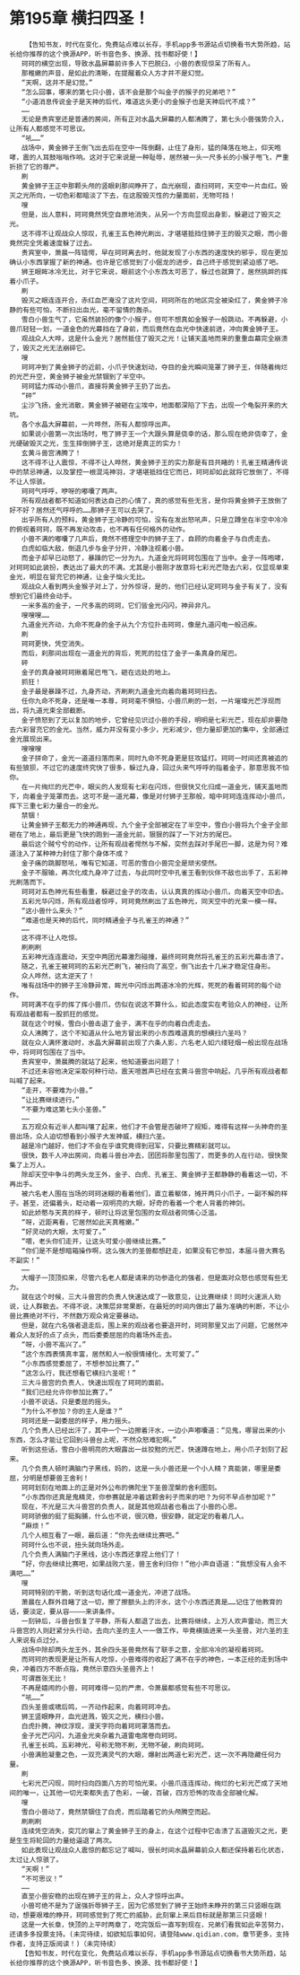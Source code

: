 # 第195章 横扫四圣！
        【告知书友，时代在变化，免费站点难以长存，手机app多书源站点切换看书大势所趋，站长给你推荐的这个换源APP，听书音色多、换源、找书都好使！】
       珂珂的横空出现，导致水晶屏幕前许多人下巴脱臼，小兽的表现惊呆了所有人。
       那稚嫩的声音，是如此的清晰，在提醒着众人方才并不是幻觉。
       “天啊，这并不是幻觉。”
       “怎么回事，哪来的第七只小兽，该不会是那个叫金子的猴子的兄弟吧？”
       “小道消息传说金子是天神的后代，难道这头更小的金猴子也是天神后代不成？”
       ……
       无论是贵宾室还是普通的房间，所有正对水晶大屏幕的人都沸腾了，第七头小兽强势介入，让所有人都感觉不可思议。
       “吼……”
       战场中，黄金狮子王倒飞出去后在空中一阵倒翻，止住了身形，猛的降落在地上，仰天咆哮，震的人耳鼓嗡嗡作响。这对于它来说是一种耻辱，居然被一头一尺多长的小猴子甩飞，严重折损了它的尊严。
       刷
       黄金狮子王正中那颗头颅的竖眼刹那间睁开了，血光崩现，直扫珂珂，天空中一片血红。毁灭之光所向，一切色彩都暗淡了下去，在这股毁灭性的力量面前，无物可挡！
       嗖
       但是，出人意料，珂珂竟然凭空自原地消失，从另一个方向显现出身影，躲避过了毁灭之光。
       这不得不让观战众人惊叹，孔雀王五色神光刷出，才堪堪抵挡住狮子王的毁灭之眼，而小兽竟然完全凭着速度躲了过去。
       贵宾室中，萧晨一阵错愕，早在珂珂离去时，他就发现了小东西的速度快的邪乎，现在更加确认小东西掌握了新的神通。也许是它感觉到了小倔龙的进步，自己终于感觉到紧迫感了吧。
       狮王眼眸冰冷无比，对于它来说，眼前这个小东西太可恶了，躲过也就算了，居然挑衅的挥着小爪子。
       刷
       毁灭之眼连连开合，赤红血芒淹没了这片空间，珂珂所在的地区完全被染红了，黄金狮子冷静的有些可怕，不断扫出血光，毫不留情的轰杀。
       雪白小兽生气了，它虽然装扮的像个小猴子，但可不想真如金猴子一般跳动。不再躲避，小兽爪轻轻一划，一道金色的光幕挡在了身前，而后竟然在血光中快速前进，冲向黄金狮子王。
       观战众人大哗，这是什么金光？居然抵住了毁灭之光！让铺天盖地而来的重重血幕完全崩溃了，毁灭之光无法崩碎它。
       嗖
       珂珂冲到了黄金狮子的近前，小爪子快速划动，夺目的金光瞬间笼罩了狮子王，伴随着绚烂的光芒升空，黄金狮子被金光禁锢到了半空中。
       珂珂猛力挥动小兽爪，直接将黄金狮子王扔了出去。
       “砰”
       尘沙飞扬，金光消散，黄金狮子被砸在尘埃中，地面都深陷了下去，出现一个龟裂开来的大坑。
       各个水晶大屏幕前，一片哗然，所有人都惊呼出声。
       如果说小兽第一次出场时，甩了狮子王一个大跟头算是侥幸的话，那么现在绝非侥幸了，金光硬破毁灭之光，生生摔倒狮子王，这绝对是真正的实力！
       玄黄斗兽宫沸腾了！
       这不得不让人震惊，不得不让人哗然，黄金狮子王的实力那是有目共睹的！孔雀王精通传说中的禁忌神通，以及掌控一根混沌神羽，才堪堪抵挡住它而已，珂珂却如此就将它放倒了，不得不让人惊骇。
       珂珂气呼呼，咿呀的嘟囔了两声。
       所有观战者都不知道如何表达自己的心情了，真的感觉有些无言，是你将黄金狮子王放倒了好不好？居然还气呼呼的……那狮子王可以去哭了。
       出乎所有人的预料，黄金狮子王冷静的可怕，没有在发出怒吼声，只是立蹲坐在半空中冷冷的俯视着珂珂，既不再发动攻击，也不再有任何格外的动作。
       小兽不满的嘟囔了几声后，竟然不搭理空中的狮子王了，自顾的向着金子与白虎走去。
       白虎如临大敌，倒退几步与金子分开，冷静注视着小兽。
       而金子却早已动怒了，暴躁的它一分为九，九道金光将珂珂包围在了当中。金子一阵咆哮，对珂珂如此装扮，表达出了最大的不满。尤其是小兽刚才故意将七彩光芒隐去六彩，仅显现单束金光，明显在冒充它的神通，让金子恼火无比。
       观战众人看到两头金猴子对上了，分外惊讶，是的，他们已经认定珂珂与金子有关了，没有想到它们最终会动手。
       一米多高的金子，一尺多高的珂珂，它们皆金光闪闪，神异非凡。
       嗖嗖嗖……
       九道金光齐动，九命不死身的金子从九个方位扑击珂珂，像是九道闪电一般迅疾。
       刷
       珂珂更快，凭空消失。
       而后，刹那间出现在一道金光的背后，死死的拉住了金子一条真身的尾巴。
       砰
       金子的真身被珂珂揪着尾巴甩飞，砸在远处的地上。
       抓狂！
       金子最是暴躁不过，九身齐动，齐刷刷九道金光向着向着珂珂扫去。
       任你九命不死身，还是唯一本尊，珂珂毫不惧怕，小兽爪刷的一划，一片璀璨光芒浮现而出，将九道光束全部截断。
       金子愤怒到了无以复加的地步，它曾经见识过小兽的手段，明明是七彩光芒，现在却非要隐去六彩冒充它的金光。当然，威力并没有变小多少，光彩减少，但力量却更加的集中，全部通过金光展现出来。
       嗖嗖嗖
       金子拼命了，金光一道道扫落而来，同时九命不死身更是狂攻猛打。珂珂一时间还真被追的有些狼狈，不过它的速度终究快了很多，躲过九身，回过头来气呼呼的指着金子，那意思我不怕你。
       在一片绚烂的光芒中，眼尖的人发现有七彩在闪烁，但很快又化归成一道金光，铺天盖地而下，向着金子笼罩而去。这可不是一道光幕，像是对付狮子王那般，暗中珂珂连连挥动小兽爪，挥下三重七彩力量合一的金光。
       禁锢！
       让黄金狮子王都无力的神通再现，九个金子全部被定在了半空中，雪白小兽将九个金子全部砸在了地上，最后更是飞快的跑到一道金光前，狠狠的踩了一下对方的尾巴。
       最后这个贼兮兮的动作，让所有观战者愕然与不解，突然去踩对手尾巴一脚，这是为何？难道注入了某种神力封住了那个身体不成？
       金子痛的跳脚怒吼，唯有它知道，可恶的雪白小兽完全是顽劣使然。
       金子不服输，再次化成九身冲了过去，与此同时空中孔雀王看到伙伴不敌也出手了，五彩神光刷落而下。
       珂珂对五色神光有些看重，躲避过金子的攻击，认认真真的挥动小兽爪，向着天空中印去。
       五彩光华闪烁，所有观战者惊呼，珂珂竟然刷出了五色神光，同天空中的光束一模一样。
       “这小兽什么来头？”
       “难道也是天神的后代，同时精通金子与孔雀王的神通？”
       ……
       这不得不让人吃惊。
       刷刷刷
       五彩神光连连震动，天空中两团光幕激烈碰撞，最终珂珂竟然将孔雀王的五彩光幕击溃了。
       随之，孔雀王被珂珂的五彩光芒刷飞，被扫向了高空，倒飞出去十几米才稳定住身形。
       众人哗然，这太逆天了！
       唯有战场中的狮子王冷静异常，眸光中闪烁出两道冰冷的光辉，死死的看着珂珂的每个动作。
       珂珂满不在乎的挥了挥小兽爪，仿似在说这不算什么，如此态度实在考验众人的神经，让所有观战者都有一股抓狂的感觉。
       就在这个时候，雪白小兽击退了金子，满不在乎的向着白虎走去。
       众人沸腾了，这个不知道从什么地方冒出来的小东西难道真的想横扫六圣吗？
       就在众人满怀激动时，水晶大屏幕前出现了六条人影，六名老人如六缕轻烟一般出现在战场中，将珂珂包围在了当中。
       贵宾室中，萧晨腾的就站了起来，他知道要出问题了！
       不过还未容他决定采取何种行动，震天喧嚣声已经在玄黄斗兽宫中响起，几乎所有观战者都叫喊了起来。
       “走开，不要难为小兽。”
       “让比赛继续进行。”
       “不要为难这第七头小圣兽。”
       ……
       五万观众有近半人都叫嚷了起来，他们才不会管是否破坏了规矩，难得有这样一头神奇的圣兽出场，众人迫切想看到小猴子大发神威，横扫六圣。
       越是冷门越好，他们才不会在乎谁究竟得到冠军，只要比赛精彩就可以。
       很快，数千人冲出房间，向着斗兽台冲去，团团将那里包围了，而更多的人在行动，很快聚集了上万人。
       除却天空中争斗的两头龙王外，金子、白虎、孔雀王、黄金狮子王都静静的看着这一切，不再出手。
       被六名老人围在当场的珂珂迷糊的看着他们，直立着躯体，摊开两只小爪子，一副不解的样子。甚至，还偏着头，眨动着一双明亮的大眼，好奇的看着一个老人背着的神剑。
       如此娇憨与天真的样子，顿时让将这里包围的女观战者同情心泛滥。
       “呀，近距离看，它居然如此天真稚嫩。”
       “好灵动的大眼，太可爱了。”
       “喂，老头你们走开，让这头可爱小兽继续比赛。”
       “你们是不是想暗箱操作啊，这么强大的圣兽都想赶走，如果没有它参加，本届斗兽大赛名不副实！”
       ……
       大帽子一顶顶扣来，尽管六名老人都是请来的功参造化的强者，但是面对众怒也感觉有些无力。
       就在这个时候，三大斗兽宫的负责人快速达成了一致意见，让比赛继续！同时火速派人劝说，让人群散去。不得不说，决策层非常果断，在最短的时间内做出了最为准确的判断，不让小兽比赛绝对不行，不然数万观众肯定要暴动。
       但是，就在六名强者退走后，围上来的观战者也要退开时，珂珂那里又出了问题，它居然冲着众人友好的点了点头，而后委委屈屈的向着场外走去。
       “呀，小兽不高兴了。”
       “这个东西表情真丰富，居然和人一般很情绪化，太可爱了。”
       “小东西感觉委屈了，不想参加比赛了。”
       “这怎么行，我还想看它横扫六圣呢！”
       三大斗兽宫的负责人，快速出现在了珂珂的面前。
       “我们已经允许你参加比赛了。”
       小兽不说话，只是委屈的摇头。
       “为什么不参加？你的主人是谁？”
       珂珂还是一副委屈的样子，用力摇头。
       几个负责人已经出汗了，其中一个一边擦着汗水，一边小声嘟囔道：“见鬼，哪冒出来的小东西，怎么才能让它回到斗兽台上呢，不然众怒难犯啊。”
       听到这些话，雪白小兽明亮的大眼露出一丝狡黠的光芒，快速蹲在地上，用小爪子划刻了起来。
       几个负责人顿时满脑门子黑线，妈的，这是一头小兽还是一个小人精？真能装，哪里是委屈，分明是想要兽王舍利！
       珂珂划刻在地面上的正是对外公布的佛陀坐下圣兽涅槃的舍利图刻。
       “小东西你还真是鬼精灵，你参赛就是冲着这颗舍利子而来的吧？为何不早点参加呢？”
       现在，不光是三大斗兽宫的负责人，就是其他观战者也看出了小兽的心思。
       珂珂骄傲的挺了挺胸脯，什么也不说，很沉稳，很安静，就定定的看着几人。
       “麻烦！”
       几个人相互看了一眼，最后道：“你先去继续比赛吧。”
       珂珂什么也不说，扭头就向场外走。
       几个负责人满脑门子黑线，这小东西还拿捏上他们了！
       “好，你去继续比赛吧，如果战败六圣，兽王舍利归你！”他小声自语道：“我想没有人会不满吧……”
       嗖
       珂珂特别的干脆，听到这句话化成一道金光，冲进了战场。
       萧晨在人群外目睹了这一切，擦了擦额头上的汗水，这个小东西还真是……记住了他教育的话，要淡定，要从容————来讲条件。
       一刻钟后，斗兽台恢复了平静，所有人都退了出去，比赛将继续，上万人欢声雷动，而三大斗兽宫的人则赶紧分头行动，去向六圣的主人一一做工作，毕竟横插进来一头圣兽，对六圣的主人来说有点过分。
       战场中除却两头龙王外，其余四头圣兽竟然有了联手之意，全部冷冷的凝视着珂珂。
       而珂珂的表现更是让所有人吃惊，小兽难得的收起了满不在乎的神色，一本正经的走到场中央，冲着四方不断点指，竟然示意四头圣兽齐上！
       可谓嚣张无比！
       不再是嬉闹的小兽，珂珂难得一见的严肃，令萧晨都感觉有些不可思议。
       “吼……”
       四头圣兽或啸后鸣，一齐动作起来，向着珂珂冲去。
       狮王竖眼睁开，血光迸溅，毁灭之光，横扫小兽。
       白虎扑腾，神纹浮现，漫天字符向着珂珂罩落而去。
       金子光芒闪闪，九道金光夹杂着九道雷电席卷向珂珂。
       孔雀王长鸣，五彩神光，号称无物不刷，无物不破，刷向珂珂。
       小兽满脸凝重之色，一双充满灵气的大眼，爆射出两道七彩光芒，这一次不再隐藏任何力量。
       刷
       七彩光芒闪现，同时扫向四面八方的可怕光束。小兽爪连连挥动，绚烂的七彩光芒成了天地间的唯一，让其他一切光束都失去了色彩，一破，百破，四方恐怖的攻击全部被化解。
       嗖
       雪白小兽动了，竟然禁锢住了白虎，而后踏着它的头颅腾空而起。
       刷刷刷
       连续凭空消失，突兀的窜上了黄金狮子王的身上，在这个过程中它击溃了五道毁灭之光，更是生生将轮回的力量给逼退了两次。
       如此表现让观战众人震惊的都忘记了喊叫，很长时间水晶屏幕前众人都还保持着石化状态，太过让人惊骇了。
       “天啊！”
       “不可思议！”
       ……
       直至小兽安稳的出现在狮子王的背上，众人才惊呼出声。
       小兽可绝不是为了逞强折辱狮子王，因为它感觉到了狮子王始终未睁开的第三只竖眼在跳动，想要艰难的睁开，珂珂感觉到了死亡的威胁，此刻窜上来后目标就是那第三只竖眼！
       这是一大长章，快顶的上平时两章了，吃完饭后一直写到现在，兄弟们看我如此辛苦努力，还请多多投票支持。(未完待续，如欲知后事如何，请登陆www.qidian.com，章节更多，支持作者，支持正版阅读！)（未完待续）
       【告知书友，时代在变化，免费站点难以长存，手机app多书源站点切换看书大势所趋，站长给你推荐的这个换源APP，听书音色多、换源、找书都好使！】